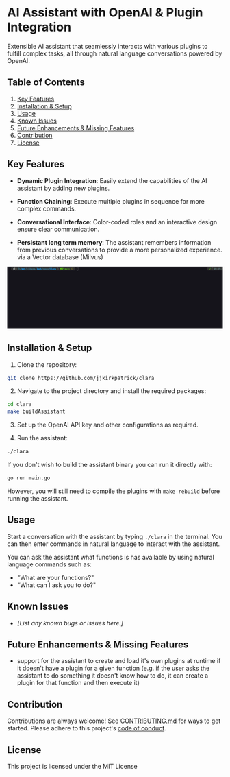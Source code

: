 # AI Assistant with OpenAI & Plugin Integration

Extensible AI assistant that seamlessly interacts with various plugins to fulfill complex tasks, all through natural language conversations powered by OpenAI.

## Table of Contents
1. [Key Features](#key-features)
2. [Installation & Setup](#installation--setup)
3. [Usage](#usage)
4. [Known Issues](#known-issues)
5. [Future Enhancements & Missing Features](#future-enhancements--missing-features)
6. [Contribution](#contribution)
7. [License](#license)

## Key Features

- **Dynamic Plugin Integration**: Easily extend the capabilities of the AI assistant by adding new plugins.
  
- **Function Chaining**: Execute multiple plugins in sequence for more complex commands.
  
- **Conversational Interface**: Color-coded roles and an interactive design ensure clear communication.

- **Persistant long term memory**: The assistant remembers information from previous conversations to provide a more personalized experience. via a Vector database (Milvus)

![Memory example](Clara-memorygif.gif)

## Installation & Setup

1. Clone the repository:
```bash
git clone https://github.com/jjkirkpatrick/clara
```

2. Navigate to the project directory and install the required packages:
```bash
cd clara
make buildAssistant
```

3. Set up the OpenAI API key and other configurations as required.

4. Run the assistant:
```bash
./clara
```

If you don't wish to build the assistant binary you can run it directly with:
```bash
go run main.go
```
However, you will still need to compile the plugins with `make rebuild` before running the assistant.

## Usage

Start a conversation with the assistant by typing `./clara` in the terminal. You can then enter commands in natural language to interact with the assistant.

You can ask the assistant what functions is has available by using natural language commands such as:
- "What are your functions?"
- "What can I ask you to do?"


## Known Issues

- _[List any known bugs or issues here.]_

## Future Enhancements & Missing Features

- support for the assistant to create and load it's own plugins at runtime if it doesn't have a plugin for a given function (e.g. if the user asks the assistant to do something it doesn't know how to do, it can create a plugin for that function and then execute it)

## Contribution

Contributions are always welcome! See [CONTRIBUTING.md](./CONTRIBUTING.md) for ways to get started. Please adhere to this project's [code of conduct](./CODE_OF_CONDUCT.md).

## License

This project is licensed under the MIT License

